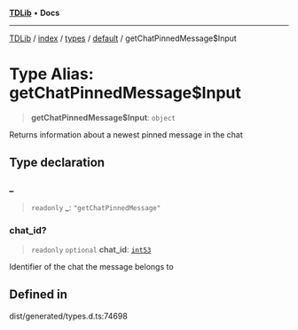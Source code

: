 [**TDLib**](../../../../../../README.md) • **Docs**

***

[TDLib](../../../../../../modules.md) / [index](../../../../../README.md) / [types](../../../README.md) / [default](../README.md) / getChatPinnedMessage$Input

# Type Alias: getChatPinnedMessage$Input

> **getChatPinnedMessage$Input**: `object`

Returns information about a newest pinned message in the chat

## Type declaration

### \_

> `readonly` **\_**: `"getChatPinnedMessage"`

### chat\_id?

> `readonly` `optional` **chat\_id**: [`int53`](int53-1.md)

Identifier of the chat the message belongs to

## Defined in

dist/generated/types.d.ts:74698

